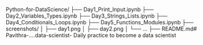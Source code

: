 Python-for-DataScience/
├── Day1_Print_Input.ipynb
├── Day2_Variables_Types.ipynb
├── Day3_Strings_Lists.ipynb
├── Day4_Conditionals_Loops.ipynb
├── Day5_Functions_Modules.ipynb
├── screenshots/
│    ├── day1.png
│    ├── day2.png
│    └── ...
├── README.md# Pavithra-....data-scientist-
Daily practice to become a data scientist 

